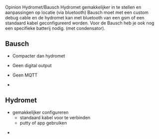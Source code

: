 Opinion Hydromet/Bausch
Hydromet gemakkelijker in te stellen en aanpassingen op locatie (via bluetooth)
Bausch moet met een custom debug cable en de hydromet kan met bluetooth van een gsm of een standaard kabel geconfigureerd worden.
Voor de Bausch heb je ook nog een specifieke batterij nodig. (met condensator). 

## Bausch
+ Compacter dan hydromet


- Geen digital output
- Geen MQTT

- 


## Hydromet
+ gemakkelijker configureren
    + standaard kabel voor te verbinden
    + putty of app gebruiken

- 
    

